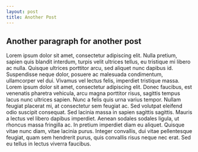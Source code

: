 ```yaml
---
layout: post
title: Another Post
---
```

<h2>Another paragraph for another post</h2>
<p>
Lorem ipsum dolor sit amet, consectetur adipiscing elit. Nulla pretium, sapien
quis blandit interdum, turpis velit ultrices tellus, eu tristique mi libero ac
nulla. Quisque ultrices porttitor arcu, sed aliquet nunc dapibus id.
Suspendisse neque dolor, posuere ac malesuada condimentum, ullamcorper vel dui.
Vivamus vel lectus felis, imperdiet tristique massa. Lorem ipsum dolor sit
amet, consectetur adipiscing elit. Donec faucibus, est venenatis pharetra
vehicula, arcu magna porttitor risus, sagittis tempus lacus nunc ultrices
sapien. Nunc a felis quis urna varius tempor. Nullam feugiat placerat mi, at
consectetur sem feugiat ac. Sed volutpat eleifend odio suscipit consequat. Sed
lacinia massa in sapien sagittis sagittis. Mauris a lectus vel libero dapibus
imperdiet. Aenean sodales sodales ligula, ut rhoncus massa fringilla ac. In
pretium imperdiet diam eu aliquet. Quisque vitae nunc diam, vitae lacinia
purus. Integer convallis, dui vitae pellentesque feugiat, quam sem hendrerit
purus, quis convallis risus neque nec erat. Sed eu tellus in lectus viverra
faucibus.
</p>
